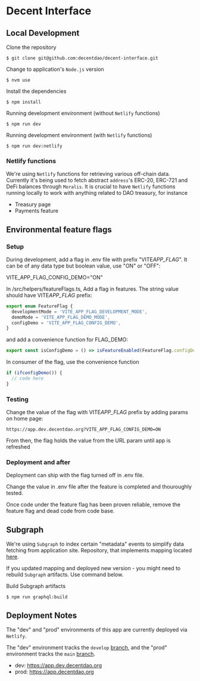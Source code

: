 # Decent Interface

## Local Development

Clone the repository

```shell
$ git clone git@github.com:decentdao/decent-interface.git
```

Change to application's `Node.js` version

```shell
$ nvm use
```

Install the dependencies

```shell
$ npm install
```

Running development environment (without `Netlify` functions)

```shell
$ npm run dev
```

Running development environment (with `Netlify` functions)

```shell
$ npm run dev:netlify
```

### Netlify functions

We're using `Netlify` functions for retrieving various off-chain data.
Currently it's being used to fetch abstract `address`'s ERC-20, ERC-721 and DeFi balances through `Moralis`.
It is crucial to have `Netlify` functions running locally to work with anything related to DAO treasury, for instance

- Treasury page
- Payments feature

## Environmental feature flags

### Setup

During development, add a flag in .env file with prefix "VITE*APP_FLAG*". It can be of any data type but boolean value, use "ON" or "OFF":

VITE_APP_FLAG_CONFIG_DEMO="ON"

In /src/helpers/featureFlags.ts, Add a flag in features. The string value should have VITE*APP_FLAG* prefix:

```typescript
export enum FeatureFlag {
  developmentMode = 'VITE_APP_FLAG_DEVELOPMENT_MODE',
  demoMode = 'VITE_APP_FLAG_DEMO_MODE',
  configDemo = 'VITE_APP_FLAG_CONFIG_DEMO',
}
```

and add a convenience function for FLAG_DEMO:

```typescript
export const isConfigDemo = () => isFeatureEnabled(FeatureFlag.configDemo);
```

In consumer of the flag, use the convenience function

```typescript
if (ifconfigDemo()) {
  // code here
}
```

### Testing

Change the value of the flag with VITE*APP_FLAG* prefix by adding params on home page:

```
https://app.dev.decentdao.org?VITE_APP_FLAG_CONFIG_DEMO=ON
```

From then, the flag holds the value from the URL param until app is refreshed

### Deployment and after

Deployment can ship with the flag turned off in .env file.

Change the value in .env file after the feature is completed and thouroughly tested.

Once code under the feature flag has been proven reliable, remove the feature flag and dead code from code base.

## Subgraph

We're using `Subgraph` to index certain "metadata" events to simplify data fetching from application site.
Repository, that implements mapping located [here](https://github.com/decentdao/decent-subgraph).

If you updated mapping and deployed new version - you might need to rebuild `Subgraph` artifacts. Use command below.

Build Subgraph artifacts

```shell
$ npm run graphql:build
```

## Deployment Notes

The "dev" and "prod" environments of this app are currently deployed via `Netlify`.

The "dev" environment tracks the `develop` [branch](https://github.com/decentdao/decent-interface/tree/develop), and the "prod" environment tracks the `main` [branch](https://github.com/decentdao/decent-interface/tree/main).

- dev: https://app.dev.decentdao.org
- prod: https://app.decentdao.org
